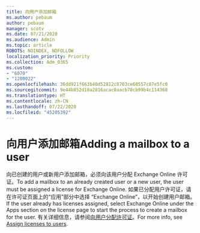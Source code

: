 ```yaml
---
title: 向用户添加邮箱
ms.author: pebaum
author: pebaum
manager: scotv
ms.date: 07/21/2020
ms.audience: Admin
ms.topic: article
ROBOTS: NOINDEX, NOFOLLOW
localization_priority: Priority
ms.collection: Adm_O365
ms.custom:
- "6070"
- "1200022"
ms.openlocfilehash: 36dd921f663b40d52812c8703ce60557c87e5fc0
ms.sourcegitcommit: 9e44b852d18a2816acac0aacb78cb99b4c114368
ms.translationtype: HT
ms.contentlocale: zh-CN
ms.lasthandoff: 07/22/2020
ms.locfileid: "45205392"
---
```

# <a name="adding-a-mailbox-to-a-user"></a><span data-ttu-id="b5c5f-102">向用户添加邮箱</span><span class="sxs-lookup"><span data-stu-id="b5c5f-102">Adding a mailbox to a user</span></span>

<span data-ttu-id="b5c5f-103">向已创建的用户或新用户添加邮箱，必须向该用户分配 Exchange Online 许可证。</span><span class="sxs-lookup"><span data-stu-id="b5c5f-103">To add a mailbox to an already created user or a new user, the user must be assigned a license for Exchange Online.</span></span> <span data-ttu-id="b5c5f-104">如果已分配用户许可证，请在许可证页面上的“应用”部分中选择 “Exchange Online”，以开始创建用户邮箱。</span><span class="sxs-lookup"><span data-stu-id="b5c5f-104">If the user already has licenses assigned, select Exchange Online under the Apps section on the license page to start the process to create a mailbox for the user.</span></span> <span data-ttu-id="b5c5f-105">有关详细信息，请参阅[向用户分配许可证](https://docs.microsoft.com/microsoft-365/admin/manage/assign-licenses-to-users)。</span><span class="sxs-lookup"><span data-stu-id="b5c5f-105">For more info, see [Assign licenses to users](https://docs.microsoft.com/microsoft-365/admin/manage/assign-licenses-to-users).</span></span>